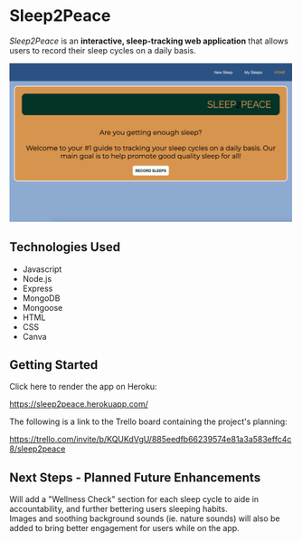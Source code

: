 # Sleep2Peace

*Sleep2Peace* is an **interactive, sleep-tracking web application** that allows users to record their sleep cycles on a daily basis.

<img src="public/images/s2p-home.png" width="500">

## Technologies Used

- Javascript
- Node.js
- Express
- MongoDB
- Mongoose
- HTML
- CSS
- Canva



## Getting Started

Click here to render the app on Heroku:

https://sleep2peace.herokuapp.com/


The following is a link to the Trello board containing the project's planning:

https://trello.com/invite/b/KQUKdVgU/885eedfb66239574e81a3a583effc4c8/sleep2peace



## Next Steps - Planned Future Enhancements

Will add a "Wellness Check" section for each sleep cycle to aide in accountability, and further bettering users sleeping habits.
<br> 
Images and soothing background sounds (ie. nature sounds) will also be added to bring better engagement for users while on the app.








